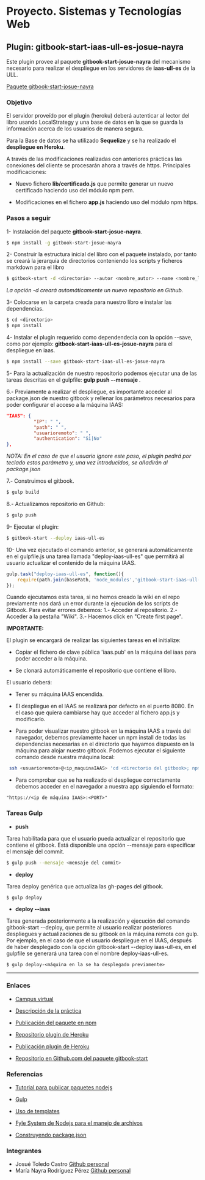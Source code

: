 # Proyecto. Sistemas y Tecnologías Web

## Plugin: gitbook-start-iaas-ull-es-josue-nayra


Este plugin provee al paquete **gitbook-start-josue-nayra** del mecanismo necesario para realizar el despliegue en los servidores de **iaas-ull-es** de la ULL.

[Paquete gitbook-start-josue-nayra](https://github.com/ULL-ESIT-SYTW-1617/crear-repositorio-en-github-josue-nayra.git)

### Objetivo

El servidor proveído por el plugin (heroku) deberá autenticar al lector del libro usando LocalStrategy y una base de datos en la que se guarda la información acerca de los usuarios de manera segura.

Para la Base de datos se ha utilizado **Sequelize** y se ha realizado el **despliegue en Heroku**.

A través de las modificaciones realizadas con anteriores prácticas las conexiones del cliente se procesarán ahora a través de https. Principales modificaciones:

- Nuevo fichero **lib/certificado.js** que permite generar un nuevo certificado haciendo uso del módulo npm pem.

- Modificaciones en el fichero **app.js** haciendo uso del módulo npm https.

### Pasos a seguir

1- Instalación del paquete **gitbook-start-josue-nayra**.

```bash
$ npm install -g gitbook-start-josue-nayra
```

2- Construir la estructura inicial del libro con el paquete instalado, por tanto se creará la jerarquía de directorios conteniendo los scripts y ficheros markdown para el libro

```bash
$ gitbook-start -d <directorio> --autor <nombre_autor> --name <nombre_libro>
```

*La opción -d <directorio> creará automáticamente un nuevo repositorio en Github.*


3- Colocarse en la carpeta creada para nuestro libro e instalar las dependencias.

```bash
$ cd <directorio>
$ npm install
```

4- Instalar el plugin requerido como dependendecia con la opción --save, como por ejemplo: **gitbook-start-iaas-ull-es-josue-nayra** para el despliegue en iaas.

```bash
$ npm install --save gitbook-start-iaas-ull-es-josue-nayra
```

5- Para la actualización de nuestro repositorio podemos ejecutar una de las tareas descritas en el gulpfile: **gulp push --mensaje <mensaje commit>**.


6.- Previamente a realizar el despliegue, es importante acceder al package.json de nuestro gitbook y rellenar los parámetros necesarios para poder configurar el acceso a la máquina IAAS:

```json
"IAAS": {
          "IP": " ",
          "path": " ",
          "usuarioremoto": " ",
          "authentication": "Si|No"
},
```

*NOTA: En el caso de que el usuario ignore este paso, el plugin pedirá por teclado estos parámetro y, una vez introducidos, se añadirán al package.json*

7.- Construimos el gitbook.

```bash
$ gulp build
```

8.- Actualizamos repositorio en Github:

```bash
$ gulp push
```


9- Ejecutar el plugin:

```bash
$ gitbook-start --deploy iaas-ull-es
```


10- Una vez ejecutado el comando anterior, se generará automáticamente en el gulpfile.js una tarea llamada
"deploy-iaas-ull-es" que permitirá al usuario actualizar el contenido de la máquina IAAS.

```javascript
gulp.task("deploy-iaas-ull-es", function(){
    require(path.join(basePath, 'node_modules','gitbook-start-iaas-ull-es-josue-nayra')).deploy();
});
```

Cuando ejecutamos esta tarea, si no hemos creado la wiki en el repo previamente nos dará un error durante la ejecución de los scripts de Gitbook.
Para evitar errores debemos:
1.- Acceder al repositorio.
2.- Acceder a la pestaña "Wiki".
3.- Hacemos click en "Create first page".


**IMPORTANTE:**

El plugin se encargará de realizar las siguientes tareas en el initialize:

* Copiar el fichero de clave pública 'iaas.pub' en la máquina del iaas para poder acceder a la máquina.

* Se clonará automáticamente el repositorio que contiene el libro.


El usuario deberá:

* Tener su máquina IAAS encendida.

* El despliegue en el IAAS se realizará por defecto en el puerto 8080. En el caso que quiera cambiarse hay que acceder al fichero app.js y modificarlo.

* Para poder visualizar nuestro gitbook en la máquina IAAS a través del navegador, debemos previamente hacer un npm install de todas las dependencias necesarias en el directorio que hayamos dispuesto en la máquina para alojar nuestro gitbook. Podemos ejecutar el siguiente comando desde nuestra máquina local:

```bash
 ssh <usuarioremoto>@<ip_maquinaIAAS> 'cd <directorio del gitbook>; npm install';
```

* Para comprobar que se ha realizado el despliegue correctamente debemos acceder en el navegador a nuestra app siguiendo el formato:

```
"https://<ip de máquina IAAS>:<PORT>"
```

### Tareas Gulp


* **push**

Tarea habilitada para que el usuario pueda actualizar el repositorio que contiene el gitbook. Está disponible una opción --mensaje para especificar el mensaje del commit.

```bash
$ gulp push --mensaje <mensaje del commit>
```

* **deploy**

Tarea deploy genérica que actualiza las gh-pages del gitbook.
```
$ gulp deploy
```

* **deploy --iaas**

Tarea generada posteriormente a la realización y ejecución del comando gitbook-start --deploy, que permite al usuario realizar posteriores despliegues y actualizaciones de su gitbook en la máquina remota con gulp.
Por ejemplo, en el caso de que el usuario despliegue en el IAAS, después de haber desplegado con la opción gitbook-start --deploy iaas-ull-es, en el gulpfile se generará una tarea
con el nombre deploy-iaas-ull-es.

```
$ gulp deploy-<máquina en la se ha desplegado previamente>
```



---------------------------------------------------------------------------------------------------------------

### Enlaces

- [Campus virtual](https://campusvirtual.ull.es/1617/course/view.php?id=1175)

- [Descripción de la práctica](https://crguezl.github.io/ull-esit-1617/practicas/practicassl.html)

- [Publicación del paquete en npm](https://www.npmjs.com/package/gitbook-start-iaas-ull-es-josue-nayra)

- [Repositorio plugin de Heroku](https://github.com/ULL-ESIT-SYTW-1617/https-al-servidor-del-libro-josue-nayra.git)

- [Publicación plugin de Heroku](https://www.npmjs.com/package/gitbook-start-heroku-P9-josue-nayra)

- [Repositorio en Github.com del paquete gitbook-start](https://github.com/ULL-ESIT-SYTW-1617/crear-repositorio-en-github-josue-nayra.git)



### Referencias

- [Tutorial para publicar paquetes nodejs](https://casianorodriguezleon.gitbooks.io/ull-esit-1617/content/apuntes/nodejspackages.html)

- [Gulp](https://casianorodriguezleon.gitbooks.io/ull-esit-1617/content/apuntes/gulp/)

- [Uso de templates](https://www.npmjs.com/package/ejs)

- [Fyle System de Nodejs para el manejo de archivos](https://casianorodriguezleon.gitbooks.io/ull-esit-1617/content/apuntes/fs.html)

- [Construyendo package.json](https://docs.npmjs.com/files/package.json)



### Integrantes

- Josué Toledo Castro
    [Github personal](www.github.com/JosueTC94)
- María Nayra Rodríguez Pérez
    [Github personal](www.github.com/alu0100406122)
